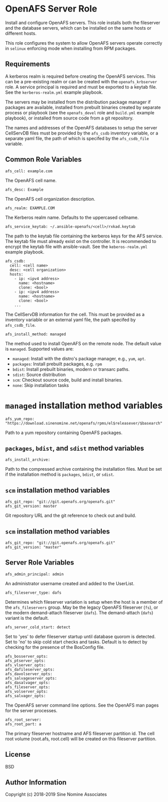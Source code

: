 # OpenAFS Server Role

Install and configure OpenAFS servers. This role installs both the fileserver
and the database servers, which can be installed on the same hosts or different
hosts.

This role configures the system to allow OpenAFS servers operate correctly in
`selinux` enforcing mode when installing from RPM packages.

## Requirements

A kerberos realm is required before creating the OpenAFS services. This can be
a pre-existing realm or can be created with the `openafs_krbserver` role.  A
service principal is required and must be exported to a keytab file. See the
`kerberos-realm.yml` example playbook.

The servers may be installed from the distribution package manager if packages
are available, installed from prebuilt binaries created by separate process or
playbook (see the `openafs_devel` role and `build.yml` example playbook), or
installed from source code from a git repository.

The names and addresses of the OpenAFS databases to setup the server CellServDB
files must be provided by the  `afs_csdb` inventory variable, or a separate
yaml file, the path of which is specifed by the `afs_csdb_file` variable.

## Common Role Variables

    afs_cell: example.com

The OpenAFS cell name.

    afs_desc: Example

The OpenAFS cell organization description.

    afs_realm: EXAMPLE.COM

The Kerberos realm name. Defaults to the uppercased cellname.

    afs_service_keytab: ~/.ansible-openafs/<cell>/rxkad.keytab

The path to the keytab file containing the kerberos keys for the AFS service.
The keytab file must already exist on the controller. It is recommended to
encrypt the keytab file with ansible-vault. See the `keberos-realm.yml`
example playbook.

    afs_csdb:
      cell: <cell name>
      desc: <cell organization>
      hosts:
        - ip: <ipv4 address>
          name: <hostname>
          clone: <bool>
        - ip: <ipv4 address>
          name: <hostname>
          clone: <bool>
        ...

The CellServDB information for the cell. This must be provided as a inventory
variable or an external yaml file, the path specifed by `afs_csdb_file`.

    afs_install_method: managed

The method used to install OpenAFS on the remote node. The default value
is `managed`. Supported values are:

* `managed`: Install with the distro's package manager, e.g., `yum`, `apt`.
* `packages`: Install prebuilt packages, e.g. `rpm`
* `bdist`: Install prebuilt binaries, modern or transarc paths.
* `sdist`: Source distribution
* `scm`: Checkout source code, build and install binaries.
* `none`: Skip installation tasks

# `managed` installation method variables

    afs_yum_repo: "https://download.sinenomine.net/openafs/rpms/el$releasever/$basearch"

Path to a yum repository containing OpenAFS packages.

## `packages`,  `bdist`, and `sdist` method variables

    afs_install_archive:

Path to the compressed archive containing the installation files. Must be set
if the installation method is `packages`, `bdist`, or `sdist`.

## `scm` installation method variables

    afs_git_repo: "git://git.openafs.org/openafs.git"
    afs_git_version: master

Git repository URL and the git reference to check out and build.

## `scm` installation method variables

    afs_git_repo: "git://git.openafs.org/openafs.git"
    afs_git_version: "master"

## Server Role Variables

    afs_admin_principal: admin

An administrator username created and added to the UserList.

    afs_fileserver_type: dafs

Determines which fileserver variation is setup when the host is a member of the
`afs_fileservers` group.  May be the legacy OpenAFS fileserver (`fs`), or the
modern demand-attach fileserver (`dafs`). The demand-attach (`dafs`) variant is
the default.

    afs_server_cold_start: detect

Set to 'yes' to defer fileserver startup until database quorom is detected.
Set to 'no' to skip cold start checks and tasks.
Default is to detect by checking for the presence of the BosConfig file.

    afs_bosserver_opts:
    afs_ptserver_opts:
    afs_vlserver_opts:
    afs_dafileserver_opts:
    afs_davolserver_opts:
    afs_salvageserver_opts:
    afs_dasalvager_opts:
    afs_fileserver_opts:
    afs_volserver_opts:
    afs_salvager_opts:

The OpenAFS server command line options. See the OpenAFS man pages for the
server processes.

    afs_root_server:
    afs_root_part: a

The primary fileserver hostname and AFS fileserver partition id. The cell root
volume (root.afs, root.cell) will be created on this fileserver partition.

## License

BSD

## Author Information

Copyright (c) 2018-2019 Sine Nomine Associates
